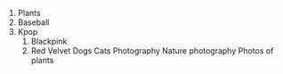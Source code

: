 1. Plants
2. Baseball
3. Kpop
   1. Blackpink
   2. Red Velvet
Dogs
Cats
Photography
Nature photography
Photos of plants
